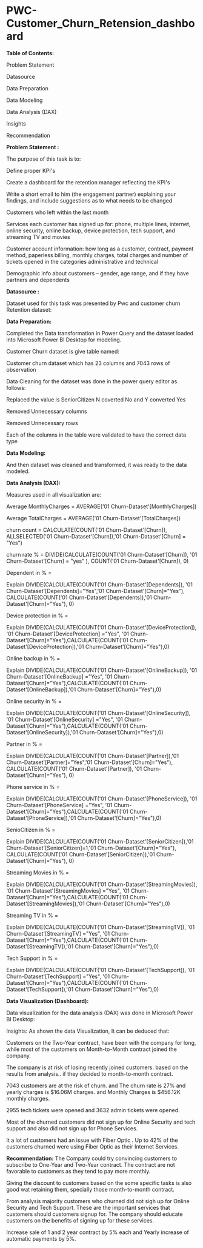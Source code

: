 # PWC-Customer_Churn_Retension_dashboard

**Table of Contents:**

Problem Statement

Datasource

Data Preparation

Data Modeling

Data Analysis (DAX)

Insights

Recommendation

**Problem Statement :**

The purpose of this task is to:

Define proper KPI's

Create a dashboard for the retention manager reflecting the KPI's

Write a short email to him (the engagement partner) explaining your findings, and include suggestions as to what needs to be changed

Customers who left within the last month

Services each customer has signed up for: phone, multiple lines, internet, online security, online backup, device protection, tech support, and streaming TV and movies

Customer account information: how long as a customer, contract, payment method, paperless billing, monthly charges, total charges and number of tickets opened in the categories administrative and technical

Demographic info about customers – gender, age range, and if they have partners and dependents

**Datasource :**

Dataset used for this task was presented by Pwc and customer churn Retention dataset:


**Data Preparation:**

Completed the Data transformation in Power Query and the dataset loaded into Microsoft Power BI Desktop for modeling.

Customer Churn dataset is give table named:

Customer churn dataset which has 23 columns and 7043 rows of observation

Data Cleaning for the dataset was done in the power query editor as follows:

Replaced the value is SeniorCitizen N coverted No and Y converted Yes

Removed Unnecessary columns

Removed Unnecessary rows

Each of the columns in the table were validated to have the correct data type

**Data Modeling:**

And then dataset was cleaned and transformed, it was ready to the data modeled.



**Data Analysis (DAX):**

Measures used in all visualization are:


Average MonthlyCharges = AVERAGE('01 Churn-Dataset'[MonthlyCharges])


Average TotalCharges = AVERAGE('01 Churn-Dataset'[TotalCharges])


churn count = CALCULATE(COUNT('01 Churn-Dataset'[Churn]), ALLSELECTED('01 Churn-Dataset'[Churn]),'01 Churn-Dataset'[Churn] = "Yes")


churn rate % = DIVIDE(CALCULATE(COUNT('01 Churn-Dataset'[Churn]), '01 Churn-Dataset'[Churn] = "yes" ), COUNT('01 Churn-Dataset'[Churn]), 0)


Dependent in % =

Explain
DIVIDE(CALCULATE(COUNT('01 Churn-Dataset'[Dependents]), '01 Churn-Dataset'[Dependents]="Yes",'01 Churn-Dataset'[Churn]="Yes"), CALCULATE(COUNT('01 Churn-Dataset'[Dependents]),'01 Churn-Dataset'[Churn]="Yes"), 0)


Device protection in % =

Explain
DIVIDE(CALCULATE(COUNT('01 Churn-Dataset'[DeviceProtection]), '01 Churn-Dataset'[DeviceProtection] ="Yes", '01 Churn-Dataset'[Churn]="Yes"),CALCULATE(COUNT('01 Churn-Dataset'[DeviceProtection]),'01 Churn-Dataset'[Churn]="Yes"),0)

Online backup in % =

Explain
DIVIDE(CALCULATE(COUNT('01 Churn-Dataset'[OnlineBackup]), '01 Churn-Dataset'[OnlineBackup] ="Yes", '01 Churn-Dataset'[Churn]="Yes"),CALCULATE(COUNT('01 Churn-Dataset'[OnlineBackup]),'01 Churn-Dataset'[Churn]="Yes"),0)

Online security in % =

Explain
DIVIDE(CALCULATE(COUNT('01 Churn-Dataset'[OnlineSecurity]), '01 Churn-Dataset'[OnlineSecurity] ="Yes", '01 Churn-Dataset'[Churn]="Yes"),CALCULATE(COUNT('01 Churn-Dataset'[OnlineSecurity]),'01 Churn-Dataset'[Churn]="Yes"),0)

Partner in % =

Explain
DIVIDE(CALCULATE(COUNT('01 Churn-Dataset'[Partner]),'01 Churn-Dataset'[Partner]="Yes",'01 Churn-Dataset'[Churn]="Yes"), CALCULATE(COUNT('01 Churn-Dataset'[Partner]), '01 Churn-Dataset'[Churn]="Yes"), 0)

Phone service in % =

Explain
DIVIDE(CALCULATE(COUNT('01 Churn-Dataset'[PhoneService]), '01 Churn-Dataset'[PhoneService] ="Yes", '01 Churn-Dataset'[Churn]="Yes"),CALCULATE(COUNT('01 Churn-Dataset'[PhoneService]),'01 Churn-Dataset'[Churn]="Yes"),0)

SenioCitizen in % =

Explain
DIVIDE(CALCULATE(COUNT('01 Churn-Dataset'[SeniorCitizen]),'01 Churn-Dataset'[SeniorCitizen]=1,'01 Churn-Dataset'[Churn]="Yes"), CALCULATE(COUNT('01 Churn-Dataset'[SeniorCitizen]),'01 Churn-Dataset'[Churn]="Yes"), 0)

Streaming Movies in % =

Explain
DIVIDE(CALCULATE(COUNT('01 Churn-Dataset'[StreamingMovies]), '01 Churn-Dataset'[StreamingMovies] ="Yes", '01 Churn-Dataset'[Churn]="Yes"),CALCULATE(COUNT('01 Churn-Dataset'[StreamingMovies]),'01 Churn-Dataset'[Churn]="Yes"),0)

Streaming TV in % =

Explain
DIVIDE(CALCULATE(COUNT('01 Churn-Dataset'[StreamingTV]), '01 Churn-Dataset'[StreamingTV] ="Yes", '01 Churn-Dataset'[Churn]="Yes"),CALCULATE(COUNT('01 Churn-Dataset'[StreamingTV]),'01 Churn-Dataset'[Churn]="Yes"),0)

Tech Support in % =

Explain
DIVIDE(CALCULATE(COUNT('01 Churn-Dataset'[TechSupport]), '01 Churn-Dataset'[TechSupport] ="Yes", '01 Churn-Dataset'[Churn]="Yes"),CALCULATE(COUNT('01 Churn-Dataset'[TechSupport]),'01 Churn-Dataset'[Churn]="Yes"),0)

**Data Visualization (Dashboard):**

Data visualization for the data analysis (DAX) was done in Microsoft Power BI Desktop:

Insights:
As shown the data Visualization, It can be deduced that:

Customers on the Two-Year contract, have been with the company for long, while most of the customers on Month-to-Month contract joined the company.

The company is at risk of losing recently joined customers. based on the results from analysis.. if they decided to month-to-month contract.

7043 customers are at the risk of churn. and The churn rate is 27% and yearly charges is $16.06M charges. and Monthly Charges is $456.12K monthly charges.

2955 tech tickets were opened and 3632 admin tickets were opened.

Most of the churned customers did not sign up for Online Security and tech support and also did not sign up for Phone Services.

It a lot of customers had an issue with Fiber Optic . Up to 42% of the customers churned were using Fiber Optic as their Internet Services.

**Recommendation:**
The Company could try convincing customers to subscribe to One-Year and Two-Year contract. The contract are not favorable to customers as they tend to pay more monthly.

Giving the discount to customers based on the some specific tasks is also good wat retaining them, specially those month-to-month contract.

From analysis majority customers who churned did not sigh up for Online Security and Tech Support. These are the important services that customers should customers signup for. The company should educate customers on the benefits of signing up for these services.

Increase sale of 1 and 2 year contract by 5% each and Yearly increase of automatic payments by 5%.
